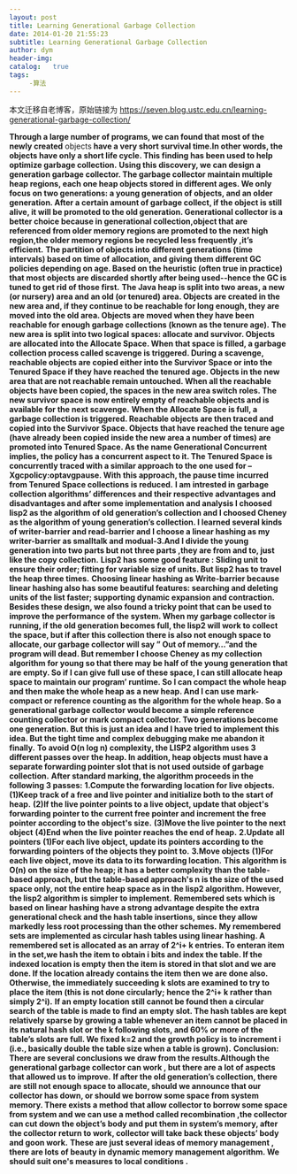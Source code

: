 ```yaml
---
layout: post
title: Learning Generational Garbage Collection
date: 2014-01-20 21:55:23
subtitle: Learning Generational Garbage Collection
author: dym
header-img:
catalog:   true
tags:
     -算法
---
```


本文迁移自老博客，原始链接为 <https://seven.blog.ustc.edu.cn/learning-generational-garbage-collection/>

<strong>Through a large number of programs, we can found that most of the newly created</strong> objects<strong> have a very short survival time.In other words, the objects have only a short life cycle. This finding has been used to help optimize garbage collection.</strong>
<strong> Using this discovery, we can design a generation garbage collector. The garbage collector maintain multiple heap regions, each one heap objects stored in different ages. We only focus on two generations: a young generation of objects, and an older generation. After a certain amount of garbage collect, if the object is still alive, it will be promoted to the old generation. Generational collector is a better choice because in generational collection,object that are referenced from older memory regions are promoted to the next high region,the older memory regions be recycled less frequently ,it’s efficient.</strong>
<strong> The partition of objects into different generations (time intervals) based on time of allocation, and giving them different GC policies depending on age. Based on the heuristic (often true in practice) that most objects are discarded shortly after being used--hence the GC is tuned to get rid of those first.</strong>
<strong> The Java heap is split into two areas, a new (or nursery) area and an old (or tenured) area. Objects are created in the new area and, if they continue to be reachable for long enough, they are moved into the old area. Objects are moved when they have been reachable for enough garbage collections (known as the tenure age).</strong>
<strong> The new area is split into two logical spaces: allocate and survivor. Objects are allocated into the Allocate Space. When that space is filled, a garbage collection process called scavenge is triggered. During a scavenge, reachable objects are copied either into the Survivor Space or into the Tenured Space if they have reached the tenured age. Objects in the new area that are not reachable remain untouched. When all the reachable objects have been copied, the spaces in the new area switch roles. The new survivor space is now entirely empty of reachable objects and is available for the next scavenge.</strong>
<strong> When the Allocate Space is full, a garbage collection is triggered. Reachable objects are then traced and copied into the Survivor Space. Objects that have reached the tenure age (have already been copied inside the new area a number of times) are promoted into Tenured Space. As the name Generational Concurrent implies, the policy has a concurrent aspect to it. The Tenured Space is concurrently traced with a similar approach to the one used for –Xgcpolicy:optavgpause. With this approach, the pause time incurred from Tenured Space collections is reduced.</strong>
<strong> I am intrested in garbage collection algorithms’ differences and their respective advantages and disadvantages and after some implementation and analysis I choosed lisp2 as the algorithm of old generation’s collection and I choosed Cheney as the algorithm of young generation’s collection. I learned several kinds of writer-barrier and read-barrier and I choose a linear hashing as my writer-barrier as smalltalk and modual-3.And I divide the young generation into two parts but not three parts ,they are from and to, just like the copy collection.</strong>
<strong> Lisp2 has some good feature : Sliding unit to ensure their order; fitting for variable size of units. But lisp2 has to travel the heap three times.</strong>
<strong> Choosing linear hashing as Write-barrier because linear hashing also has some beautiful features: searching and deleting units of the list faster; supporting dynamic expansion and contraction.</strong>
<strong> Besides these design, we also found a tricky point that can be used to improve the performance of the system. When my garbage collector is running, if the old generation becomes full, the lisp2 will work to collect the space, but if after this collection there is also not enough space to allocate, our garbage collector will say ” Out of memory…”and the program will dead. But remember I choose Cheney as my collection algorithm for young so that there may be half of the young generation that are empty. So if I can give full use of these space, I can still allocate heap space to maintain our program’ runtime. So I can compact the whole heap and then make the whole heap as a new heap. And I can use mark-compact or reference counting as the algorithm for the whole heap. So a generational garbage collector would become a simple reference counting collector or mark compact collector. Two generations become one generation. But this is just an idea and I have tried to implement this idea. But the tight time and complex debugging make me abandon it finally.</strong>
<strong> To avoid O(n log n) complexity, the LISP2 algorithm uses 3 different passes over the heap. In addition, heap objects must have a separate forwarding pointer slot that is not used outside of garbage collection.</strong>
<strong> After standard marking, the algorithm proceeds in the following 3 passes:</strong>
<strong> 1.Compute the forwarding location for live objects.</strong>
<strong> (1)Keep track of a free and live pointer and initialize both to the start of heap.</strong>
<strong> (2)If the live pointer points to a live object, update that object's forwarding pointer to the current free pointer and increment the free pointer according to the object's size.</strong>
<strong> (3)Move the live pointer to the next object</strong>
<strong> (4)End when the live pointer reaches the end of heap.</strong>
<strong> 2.Update all pointers</strong>
<strong> (1)For each live object, update its pointers according to the forwarding pointers of the objects they point to.</strong>
<strong> 3.Move objects</strong>
<strong> (1)For each live object, move its data to its forwarding location.</strong>
<strong> This algorithm is O(n) on the size of the heap; it has a better complexity than the table-based approach, but the table-based approach's n is the size of the used space only, not the entire heap space as in the lisp2 algorithm. However, the lisp2 algorithm is simpler to implement.</strong>
<strong> Remembered sets which is based on linear hashing have a strong advantage despite the extra generational check and the hash table insertions, since they allow markedly less root processing than the other schemes.</strong>
<strong> My remembered sets are implemented as circular hash tables using linear hashing. A remembered set is allocated as an array of 2^i+ k entries. To enteran item in the set,we hash the item to obtain i bits and index the table. If the indexed location is empty then the item is stored in that slot and we are done. If the location already contains the item then we are done also. Otherwise, the immediately succeeding k slots are examined to try to place the item (this is not done circularly; hence the 2^i+ k rather than simply 2^i).</strong>
<strong> If an empty location still cannot be found then a circular search of the table is made to find an empty slot. The hash tables are kept relatively sparse by growing a table whenever an item cannot be placed in its natural hash slot or the k following slots, and 60% or more of the table’s slots are full. We fixed k=2 and the growth policy is to increment i (i.e., basically double the table size when a table is grown).</strong>
<strong> Conclusion:</strong>
<strong> There are several conclusions we draw from the results.Although the generational garbage collector can work , but there are a lot of aspects that allowed us to improve.</strong>
<strong> If after the old generation’s collection, there are still not enough space to allocate, should we announce that our collector has down, or should we borrow some space from system memory. There exists a method that allow collector to borrow some space from system and we can use a method called recombination ,the collector can cut down the object’s body and put them in system’s memory, after the collector return to work, collector will take back these objects’ body and goon work.</strong>
<strong> These are just several ideas of memory management , there are lots of beauty in dynamic memory management algorithm. We should suit one's measures to local conditions .</strong>
